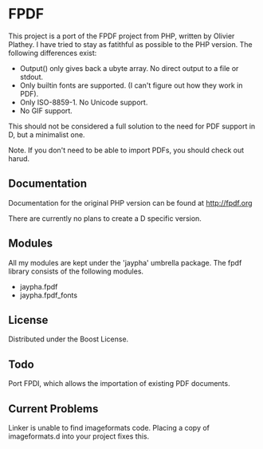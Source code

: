 FPDF
====

This project is a port of the FPDF project from PHP, written by Olivier Plathey. I have
tried to stay as fatithful as possible to the PHP version. The following differences exist:

* Output() only gives back a ubyte array. No direct output to a file or stdout.
* Only builtin fonts are supported. (I can't figure out how they work in PDF).
* Only ISO-8859-1. No Unicode support.
* No GIF support.

This should not be considered a full solution to the need for PDF support in D, but a
minimalist one.

Note. If you don't need to be able to import PDFs, you should check out harud.

Documentation
-------------

Documentation for the original PHP version can be found at http://fpdf.org

There are currently no plans to create a D specific version.

Modules
-------

All my modules are kept under the 'jaypha' umbrella package. The fpdf
library consists of the following modules.

* jaypha.fpdf
* jaypha.fpdf_fonts

License
-------

Distributed under the Boost License.

Todo
----

Port FPDI, which allows the importation of existing PDF documents.

Current Problems
----------------

Linker is unable to find imageformats code. Placing a copy of imageformats.d into your
project fixes this.
